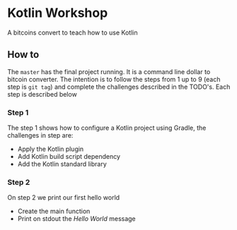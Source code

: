 # Kotlin Workshop

A bitcoins convert to teach how to use Kotlin

## How to

The `master` has the final project running. It is a command line dollar to bitcoin converter. The intention is to follow the steps from 1 up to 9 (each step is `git tag`) and complete the challenges described in the TODO's. Each step is described below

### Step 1

The step 1 shows how to configure a Kotlin project using Gradle, the challenges in step are:

- Apply the Kotlin plugin
- Add Kotlin build script dependency
- Add the Kotlin standard library

### Step 2

On step 2 we print our first hello world

- Create the main function
- Print on stdout the *Hello World* message
